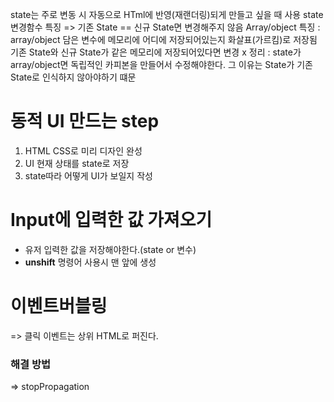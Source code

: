 state는 주로 변동 시 자동으로 HTml에 반영(재랜더링)되게 만들고 싶을 때 사용
state변경함수 특징 => 기존 State == 신규 State면 변경해주지 않음
Array/object 특징 : array/object 담은 변수에 메모리에 어디에 저장되어있는지 화살표(가르킴)로 저장됨
기존 State와 신규 State가 같은 메모리에 저장되어있다면 변경 x
정리 : state가 array/object면 독립적인 카피본을 만들어서 수정해야한다. 그 이유는 State가 기존 State로 인식하지 않아야하기 떄문

# 동적 UI 만드는 step
1. HTML CSS로 미리 디자인 완성
2. UI 현재 상태를 state로 저장
3. state따라 어떻게 UI가 보일지 작성

# Input에 입력한 값 가져오기
- 유저 입력한 값을 저장해야한다.(state or 변수)
- **unshift** 명령어 사용시 맨 앞에 생성
# 이벤트버블링
=> 클릭 이벤트는 상위 HTML로 퍼진다.
### 해결 방법
=> stopPropagation